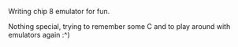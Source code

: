 Writing chip 8 emulator for fun.

Nothing special, trying to remember some C and to play around with emulators again :^)
